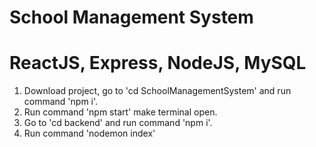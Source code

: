# School Management System
# ReactJS, Express, NodeJS, MySQL
1. Download project, go to 'cd SchoolManagementSystem' and run command 'npm i'.
2. Run command 'npm start' make terminal open.
3. Go to 'cd backend' and run command 'npm i'.
4. Run command 'nodemon index'
